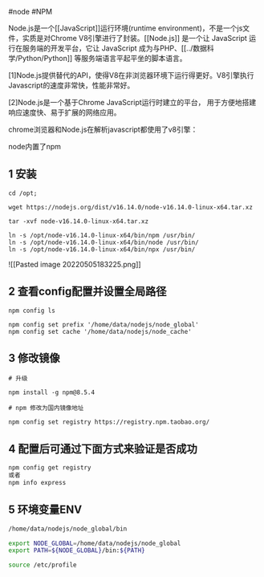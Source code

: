 
#node  #NPM 

Node.js是一个[[JavaScript]]运行环境(runtime environment)，不是一个js文件，实质是对Chrome V8引擎进行了封装。[[Node.js]] 是一个让 JavaScript 运行在服务端的开发平台，它让 JavaScript 成为与PHP、[[../数据科学/Python/Python]] 等服务端语言平起平坐的脚本语言。  

[1]Node.js提供替代的API，使得V8在非浏览器环境下运行得更好。V8引擎执行Javascript的速度非常快，性能非常好。  

[2]Node.js是一个基于Chrome JavaScript运行时建立的平台， 用于方便地搭建响应速度快、易于扩展的网络应用。  

chrome浏览器和Node.js在解析javascript都使用了v8引擎：

node内置了npm


## 1 安装

```shell
cd /opt;

wget https://nodejs.org/dist/v16.14.0/node-v16.14.0-linux-x64.tar.xz

tar -xvf node-v16.14.0-linux-x64.tar.xz

ln -s /opt/node-v16.14.0-linux-x64/bin/npm /usr/bin/  
ln -s /opt/node-v16.14.0-linux-x64/bin/node /usr/bin/  
ln -s /opt/node-v16.14.0-linux-x64/bin/npx /usr/bin/
```

![[Pasted image 20220505183225.png]]

## 2 查看config配置并设置全局路径

```shell
npm config ls

npm config set prefix '/home/data/nodejs/node_global'  
npm config set cache '/home/data/nodejs/node_cache'
```

## 3 修改镜像

```shell
# 升级

npm install -g npm@8.5.4

# npm 修改为国内镜像地址

npm config set registry https://registry.npm.taobao.org/

```

## 4 配置后可通过下面方式来验证是否成功

```bash
npm config get registry  
或者  
npm info express
```


## 5 环境变量ENV

```bash
/home/data/nodejs/node_global/bin

export NODE_GLOBAL=/home/data/nodejs/node_global
export PATH=${NODE_GLOBAL}/bin:${PATH}  

source /etc/profile
```

